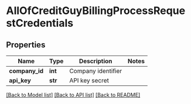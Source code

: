 # AllOfCreditGuyBillingProcessRequestCredentials

## Properties
Name | Type | Description | Notes
------------ | ------------- | ------------- | -------------
**company_id** | **int** | Company identifier | 
**api_key** | **str** | API key secret | 

[[Back to Model list]](../README.md#documentation-for-models) [[Back to API list]](../README.md#documentation-for-api-endpoints) [[Back to README]](../README.md)

